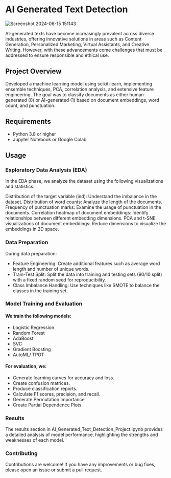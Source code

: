 
# AI Generated Text Detection

![Screenshot 2024-06-15 151143](https://github.com/Kritika97Gaikwad/AI-Generated-Text-Detection/assets/151272622/1e598bd6-c2fa-4f31-8a77-1044a12f7c9f)


AI-generated texts have become increasingly prevalent across diverse industries, offering innovative solutions in areas such as Content Generation, Personalized Marketing, Virtual Assistants, and Creative Writing. However, with these advancements come challenges that must be addressed to ensure responsible and ethical use.


## Project Overview

Developed a machine learning model using scikit-learn, implementing ensemble techniques, PCA, correlation analysis, and extensive feature engineering. The goal was to classify documents as either human-generated (0) or AI-generated (1) based on document embeddings, word count, and punctuation.

## Requirements
- Python 3.8 or higher
- Jupyter Notebook or Google Colab


## Usage

### Exploratory Data Analysis (EDA)
In the EDA phase, we analyze the dataset using the following visualizations and statistics:

Distribution of the target variable (ind): Understand the imbalance in the dataset.
Distribution of word counts: Analyze the length of the documents.
Frequency of punctuation marks: Examine the usage of punctuation in the documents.
Correlation heatmap of document embeddings: Identify relationships between different embedding dimensions.
PCA and t-SNE visualizations of document embeddings: Reduce dimensions to visualize the embeddings in 2D space.


### Data Preparation
During data preparation:

- Feature Engineering: Create additional features such as average word length and number of unique words.
- Train-Test Split: Split the data into training and testing sets (90/10 split) with a fixed random seed for reproducibility.
- Class Imbalance Handling: Use techniques like SMOTE to balance the classes in the training set.


### Model Training and Evaluation
#### We train the following models:

- Logistic Regression
- Random Forest
- AdaBoost
- SVC
- Gradient Boosting
- AutoML/ TPOT


#### For evaluation, we:

- Generate learning curves for accuracy and loss.
- Create confusion matrices.
- Produce classification reports.
- Calculate F1 scores, precision, and recall.
- Generate Permutation Importance
- Create Partial Dependence Plots

### Results
The results section in AI_Generated_Text_Detection_Project.ipynb provides a detailed analysis of model performance, highlighting the strengths and weaknesses of each model.

### Contributing
Contributions are welcome! If you have any improvements or bug fixes, please open an issue or submit a pull request.

